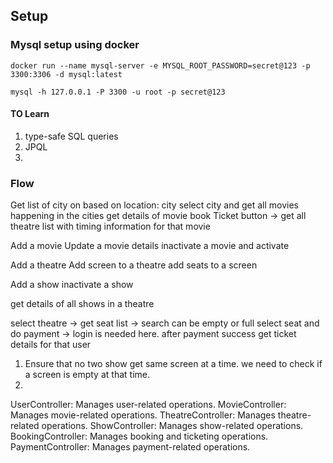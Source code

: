 ## Setup

### Mysql setup using docker

```shell
docker run --name mysql-server -e MYSQL_ROOT_PASSWORD=secret@123 -p 3300:3306 -d mysql:latest

mysql -h 127.0.0.1 -P 3300 -u root -p secret@123

```

#### TO Learn

1. type-safe SQL queries
2. JPQL
3. 

### Flow

Get list of city on based on location: city
select city and get all movies happening in the cities
get details of movie
book Ticket button -> get all theatre list with timing information for that movie

Add a movie
Update a movie details
inactivate a movie and activate

Add a theatre
Add screen to a theatre
add seats to a screen

Add a show
inactivate a show

get details of all shows in a theatre

select theatre -> get seat list -> search can be empty or full
select seat and do payment -> login is needed here.
after payment success get ticket details for that user

1. Ensure that no two show get same screen at a time. we need to check if a screen is empty at that time.
2.

UserController: Manages user-related operations.
MovieController: Manages movie-related operations.
TheatreController: Manages theatre-related operations.
ShowController: Manages show-related operations.
BookingController: Manages booking and ticketing operations.
PaymentController: Manages payment-related operations.
